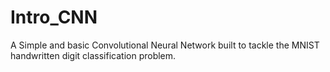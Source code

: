 # Intro_CNN

A Simple and basic Convolutional Neural Network built to tackle the MNIST handwritten digit classification problem.
